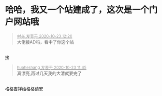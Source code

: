 # 哈哈，我又一个站建成了，这次是一个门户网站哦


<div class="quote"><blockquote><font size="2"><a href="https://www.hostloc.com/forum.php?mod=redirect&amp;goto=findpost&amp;pid=9340424&amp;ptid=757511" target="_blank"><font color="#999999">村长 发表于 2020-10-23 12:20</font></a></font><br />
大佬接AD吗，看中了你这个站</blockquote></div><br />
接

<div class="quote"><blockquote><font size="2"><a href="https://www.hostloc.com/forum.php?mod=redirect&amp;goto=findpost&amp;pid=9340271&amp;ptid=757511" target="_blank"><font color="#999999">huaheshang 发表于 2020-10-23 11:45</font></a></font><br />
真漂亮,再过几天我的大清就要完了</blockquote></div><br />
格格吉祥给格格请安
